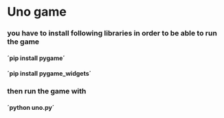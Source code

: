 # Uno game

### you have to install following libraries in order to be able to run the game

#### ´pip install pygame´
#### ´pip install pygame_widgets´

### then run the game with

#### ´python uno.py´
